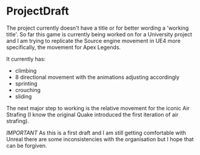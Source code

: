 # ProjectDraft

The project currently doesn't have a title or for better wording a 'working title'.
So far this game is currently being worked on for a University project and I am trying to replicate the Source engine movement in UE4 more specifically, 
the movement for Apex Legends.

It currently has: 
- climbing 
- 8 directional movement with the animations adjusting accordingly
- sprinting
- crouching
- sliding

The next major step to working is the relative movement for the iconic Air Strafing (I know the original Quake introduced the first iteration of air strafing).

*IMPORTANT*
As this is a first draft and I am still getting comfortable with Unreal there are some inconsistencies with the organisation but I hope that can be forgiven.
